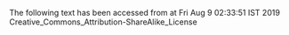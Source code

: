 The following text has been accessed from at Fri Aug 9 02:33:51 IST 2019
Creative_Commons_Attribution-ShareAlike_License
